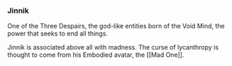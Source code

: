 ### Jinnik

One of the Three Despairs, the god-like entities born of the Void Mind, the power that seeks to end all things. 

Jinnik is associated above all with madness. The curse of lycanthropy is thought to come from his Embodied avatar, the [[Mad One]]. 